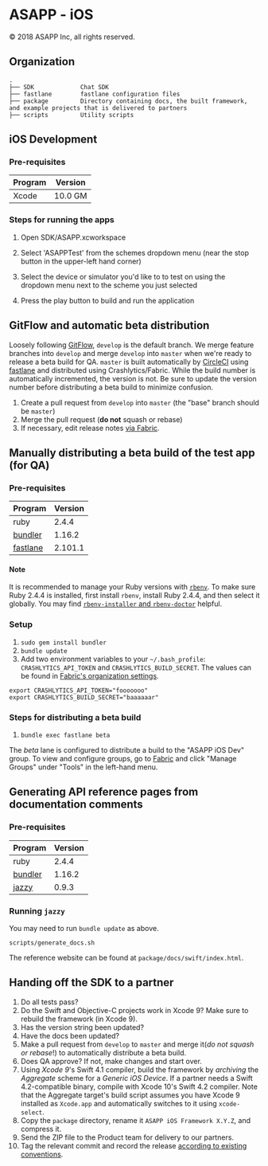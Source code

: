 ASAPP - iOS
===========

© 2018 ASAPP Inc, all rights reserved.

Organization
------------

```
.
├── SDK             Chat SDK
├── fastlane        fastlane configuration files
├── package         Directory containing docs, the built framework, and example projects that is delivered to partners
├── scripts         Utility scripts
```

iOS Development
---------------

### Pre-requisites

Program | Version
--------|---------
Xcode   | 10.0 GM

### Steps for running the apps

1. Open SDK/ASAPP.xcworkspace

1. Select 'ASAPPTest' from the schemes dropdown menu (near the stop button in the upper-left hand corner)

1. Select the device or simulator you'd like to to test on using the dropdown menu next to the scheme you just selected

1. Press the play button to build and run the application


GitFlow and automatic beta distribution
---------------------------------------

Loosely following [GitFlow](http://nvie.com/posts/a-successful-git-branching-model/), `develop` is the default branch. We merge feature branches into `develop` and merge `develop` into `master` when we're ready to release a beta build for QA. `master` is built automatically by [CircleCI](https://circleci.com/gh/ASAPPinc/ASAPP-iOS) using [fastlane](https://fastlane.tools/) and distributed using Crashlytics/Fabric. While the build number is automatically incremented, the version is not. Be sure to update the version number before distributing a beta build to minimize confusion.

1. Create a pull request from `develop` into `master` (the "base" branch should be `master`)
1. Merge the pull request (**do not** squash or rebase)
1. If necessary, edit release notes [via Fabric](https://www.fabric.io/asapp/ios/apps/com.asappinc.testapp/beta/releases/latest).


Manually distributing a beta build of the test app (for QA)
-----------------------------------------------------------

### Pre-requisites

Program   | Version
----------|---------
ruby      | 2.4.4
[bundler](https://github.com/bundler/bundler)   | 1.16.2
[fastlane](https://github.com/fastlane/fastlane)  | 2.101.1

#### Note

It is recommended to manage your Ruby versions with [`rbenv`](https://github.com/rbenv/rbenv). To make sure Ruby 2.4.4 is installed, first install `rbenv`, install Ruby 2.4.4, and then select it globally. You may find [`rbenv-installer` and `rbenv-doctor`](https://github.com/rbenv/rbenv-installer#rbenv-doctor) helpful.

### Setup

1. `sudo gem install bundler`
1. `bundle update`
1. Add two environment variables to your `~/.bash_profile`: `CRASHLYTICS_API_TOKEN` and `CRASHLYTICS_BUILD_SECRET`. The values can be found in [Fabric's organization settings](https://fabric.io/settings/organizations/579a7fee8b15da79ab000067).
```
export CRASHLYTICS_API_TOKEN="fooooooo"
export CRASHLYTICS_BUILD_SECRET="baaaaaar"
```

### Steps for distributing a beta build

1. `bundle exec fastlane beta`

The _beta_ lane is configured to distribute a build to the "ASAPP iOS Dev" group. To view and configure groups, go to [Fabric](https://www.fabric.io/asapp/ios/apps/com.asappinc.testapp/beta/releases/latest) and click "Manage Groups" under "Tools" in the left-hand menu.


Generating API reference pages from documentation comments
----------------------------------------------------------

### Pre-requisites

Program   | Version
----------|---------
ruby      | 2.4.4
[bundler](https://github.com/bundler/bundler)   | 1.16.2
[jazzy](https://github.com/realm/jazzy)  | 0.9.3

### Running `jazzy`

You may need to run `bundle update` as above.

```
scripts/generate_docs.sh
```

The reference website can be found at `package/docs/swift/index.html`.


Handing off the SDK to a partner
--------------------------------

1. Do all tests pass?
1. Do the Swift and Objective-C projects work in Xcode 9? Make sure to rebuild the framework (in Xcode 9).
1. Has the version string been updated?
1. Have the docs been updated?
1. Make a pull request from `develop` to `master` and merge it(_do not squash or rebase_!) to automatically distribute a beta build.
1. Does QA approve? If not, make changes and start over.
1. Using *Xcode 9*'s Swift 4.1 compiler, build the framework by *archiving* the *Aggregate* scheme for a *Generic iOS Device*. If a partner needs a Swift 4.2-compatible binary, compile with Xcode 10's Swift 4.2 compiler. Note that the Aggregate target's build script assumes you have Xcode 9 installed as `Xcode.app` and automatically switches to it using `xcode-select`.
1. Copy the `package` directory, rename it `ASAPP iOS Framework X.Y.Z`, and compress it.
1. Send the ZIP file to the Product team for delivery to our partners.
1. Tag the relevant commit and record the release [according to existing conventions](https://github.com/ASAPPinc/chat-sdk-ios/releases).

